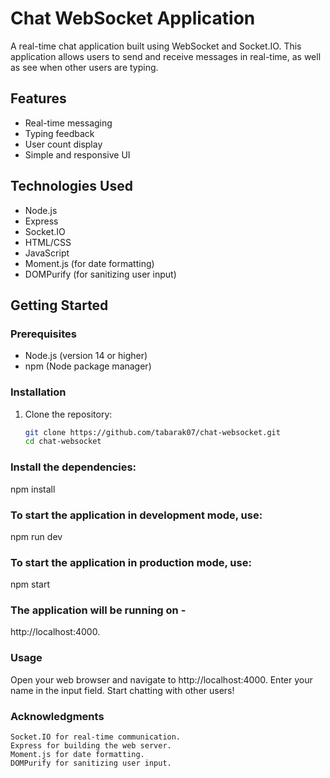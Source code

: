 # Chat WebSocket Application

A real-time chat application built using WebSocket and Socket.IO. This application allows users to send and receive messages in real-time, as well as see when other users are typing.

## Features

- Real-time messaging
- Typing feedback
- User count display
- Simple and responsive UI

## Technologies Used

- Node.js
- Express
- Socket.IO
- HTML/CSS
- JavaScript
- Moment.js (for date formatting)
- DOMPurify (for sanitizing user input)

## Getting Started

### Prerequisites

- Node.js (version 14 or higher)
- npm (Node package manager)

### Installation

1. Clone the repository:

   ```bash
   git clone https://github.com/tabarak07/chat-websocket.git
   cd chat-websocket

### Install the dependencies:
   npm install

### To start the application in development mode, use:

   npm run dev

### To start the application in production mode, use:

   npm start

### The application will be running on -

 http://localhost:4000.

###  Usage

   Open your web browser and navigate to http://localhost:4000.
   Enter your name in the input field.
   Start chatting with other users!

### Acknowledgments

    Socket.IO for real-time communication.
    Express for building the web server.
    Moment.js for date formatting.
    DOMPurify for sanitizing user input.